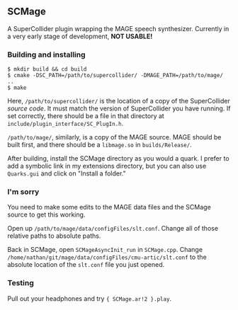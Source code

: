 ## SCMage ##

A SuperCollider plugin wrapping the MAGE speech synthesizer. Currently in a very early stage of development, **NOT USABLE!**

### Building and installing ###

    $ mkdir build && cd build
    $ cmake -DSC_PATH=/path/to/supercollider/ -DMAGE_PATH=/path/to/mage/ ..
    $ make

Here, `/path/to/supercollider/` is the location of a copy of the SuperCollider *source code*. It must match the version of SuperCollider you have running. If set correctly, there should be a file in that directory at `include/plugin_interface/SC_PlugIn.h`.

`/path/to/mage/`, similarly, is a copy of the MAGE source. MAGE should be built first, and there should be a `libmage.so` in `builds/Release/`.

After building, install the SCMage directory as you would a quark. I prefer to add a symbolic link in my extensions directory, but you can also use `Quarks.gui` and click on "Install a folder."

### I'm sorry ###

You need to make some edits to the MAGE data files and the SCMage source to get this working.

Open up `/path/to/mage/data/configFiles/slt.conf`. Change all of those relative paths to absolute paths.

Back in SCMage, open `SCMageAsyncInit_run` in `SCMage.cpp`. Change `/home/nathan/git/mage/data/configFiles/cmu-artic/slt.conf` to the absolute location of the `slt.conf` file you just opened.

### Testing ###

Pull out your headphones and try `{ SCMage.ar!2 }.play`.